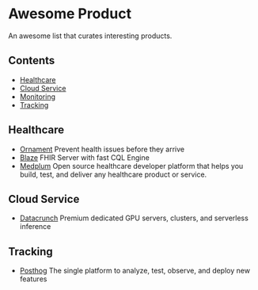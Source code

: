# Awesome Product
An awesome list that curates interesting products.

## Contents
- [Healthcare](#healthcare)
- [Cloud Service](#cloud-service)
- [Monitoring](#monitoring)
- [Tracking](#tracking)

## Healthcare
- [Ornament](https://ornament.health/) Prevent health issues before they arrive
- [Blaze](https://samply.github.io/blaze/) FHIR Server with fast CQL Engine
- [Medplum](https://www.medplum.com/) Open source healthcare developer platform that helps you build, test, and deliver any healthcare product or service.

## Cloud Service
- [Datacrunch](https://datacrunch.io/) Premium dedicated GPU servers, clusters, and serverless inference

## Tracking
- [Posthog](https://posthog.com/) The single platform to analyze, test, observe, and deploy new features
